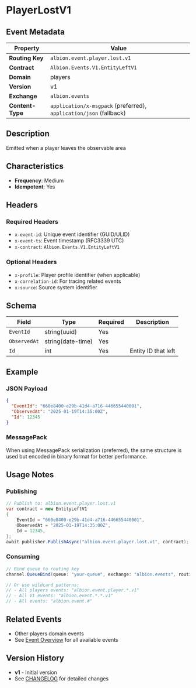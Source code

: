 # PlayerLostV1

## Event Metadata

| Property | Value |
|----------|-------|
| **Routing Key** | `albion.event.player.lost.v1` |
| **Contract** | `Albion.Events.V1.EntityLeftV1` |
| **Domain** | players |
| **Version** | v1 |
| **Exchange** | `albion.events` |
| **Content-Type** | `application/x-msgpack` (preferred), `application/json` (fallback) |

## Description

Emitted when a player leaves the observable area

## Characteristics

- **Frequency**: Medium
- **Idempotent**: Yes

## Headers

### Required Headers
- `x-event-id`: Unique event identifier (GUID/ULID)
- `x-event-ts`: Event timestamp (RFC3339 UTC)
- `x-contract`: `Albion.Events.V1.EntityLeftV1`

### Optional Headers
- `x-profile`: Player profile identifier (when applicable)
- `x-correlation-id`: For tracing related events
- `x-source`: Source system identifier

## Schema

| Field | Type | Required | Description |
|-------|------|----------|-------------|
| `EventId` | string(uuid) | Yes |  |
| `ObservedAt` | string(date-time) | Yes |  |
| `Id` | int | Yes | Entity ID that left |

## Example

### JSON Payload
```json
{
  "EventId": "660e8400-e29b-41d4-a716-446655440001",
  "ObservedAt": "2025-01-19T14:35:00Z",
  "Id": 12345
}
```

### MessagePack
When using MessagePack serialization (preferred), the same structure is used but encoded in binary format for better performance.

## Usage Notes

### Publishing
```csharp
// Publish to: albion.event.player.lost.v1
var contract = new EntityLeftV1
{
    EventId = "660e8400-e29b-41d4-a716-446655440001",
    ObservedAt = "2025-01-19T14:35:00Z",
    Id = 12345,
};
await publisher.PublishAsync("albion.event.player.lost.v1", contract);
```

### Consuming
```csharp
// Bind queue to routing key
channel.QueueBind(queue: "your-queue", exchange: "albion.events", routingKey: "albion.event.player.lost.v1");

// Or use wildcard patterns:
// - All players events: "albion.event.player.*.v1"
// - All V1 events: "albion.event.*.*.v1"
// - All events: "albion.event.#"
```

## Related Events

- Other players domain events
- See [Event Overview](../00-overview.md) for all available events

## Version History

- **v1** - Initial version
- See [CHANGELOG](../../messaging/CHANGELOG_EVENTS.md) for detailed changes
